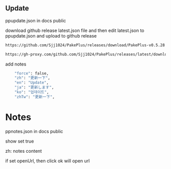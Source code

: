 ## Update

ppupdate.json in docs public

download github release latest.json file and then edit latest.json to ppupdate.json and upload to github release 

```bash
https://github.com/Sjj1024/PakePlus/releases/download/PakePlus-v0.5.28

https://gh-proxy.com/github.com/Sjj1024/PakePlus/releases/latest/download
```

add notes
```bash
    "force": false,
    "zh": "更新一下",
    "en": "Update",
    "ja": "更新します",
    "ko": "업데이트",
    "zhTw": "更新一下",
```


# Notes

ppnotes.json in docs public

show set true

zh: notes content

if set openUrl, then click ok will open url